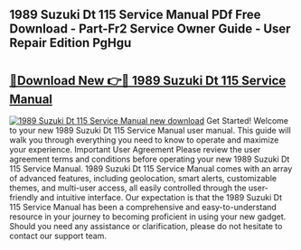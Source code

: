 ## 1989 Suzuki Dt 115 Service Manual PDf Free Download - Part-Fr2 Service Owner Guide - User Repair Edition PgHgu

# <h2><a href="http://bc68525.oget.top/?id=1989+Suzuki+Dt+115+Service+Manual">🔗Download New 👉🔴 1989 Suzuki Dt 115 Service Manual</a></h2>

[![1989 Suzuki Dt 115 Service Manual new download](https://i.imgur.com/5g1atiW.png)](http://bc68525.oget.top/?id=1989+Suzuki+Dt+115+Service+Manual)
Get Started! Welcome to your new 1989 Suzuki Dt 115 Service Manual user manual. This guide will walk you through everything you need to know to operate and maximize your experience. Important User Agreement Please review the user agreement terms and conditions before operating your new 1989 Suzuki Dt 115 Service Manual. 1989 Suzuki Dt 115 Service Manual comes with an array of advanced features, including geolocation, smart alerts, customizable themes, and multi-user access, all easily controlled through the user-friendly and intuitive interface. Our expectation is that the 1989 Suzuki Dt 115 Service Manual has been a comprehensive and easy-to-understand resource in your journey to becoming proficient in using your new gadget. Should you need any assistance or clarification, please do not hesitate to contact our support team.
